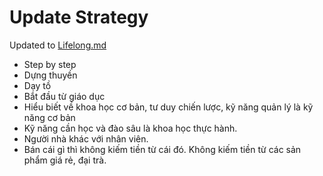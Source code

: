 # Update Strategy

Updated to [Lifelong.md](../../Strategy/Lifelong.md)

- Step by step
- Dựng thuyền
- Dạy tồ
- Bắt đầu từ giáo dục
- Hiểu biết về khoa học cơ bản, tư duy chiến lược, kỹ năng quản lý là kỹ năng cơ bản
- Kỹ năng cần học và đào sâu là khoa học thực hành.
- Người nhà khác với nhân viên.
- Bán cái gì thì không kiếm tiền từ cái đó. Không kiếm tiền từ các sản phẩm giá rẻ, đại trà.
